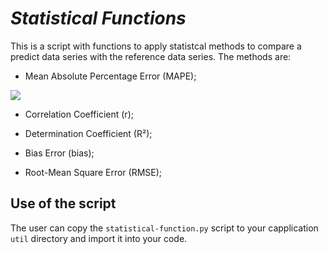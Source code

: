 # *Statistical Functions*

This is a script with functions to apply statistcal methods to compare a predict data series with the reference data series. The methods are:

* Mean Absolute Percentage Error (MAPE);

<img src="https://render.githubusercontent.com/render/math?math=MAPE = {1 \over n} \sum {\lvert {\abs {{y_{ref} - y_{pred}} \over {y_{ref}}}} \rvert}">

* Correlation Coefficient (r);



* Determination Coefficient (R²);



* Bias Error (bias);



* Root-Mean Square Error (RMSE);



## Use of the script

The user can copy the `statistical-function.py` script to your capplication `util` directory and import it into your code.